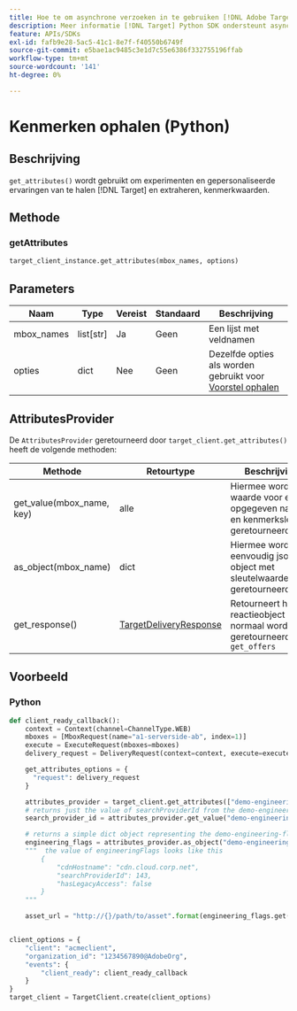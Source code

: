 ```yaml
---
title: Hoe te om asynchrone verzoeken in te gebruiken [!DNL Adobe Target] Python SDK
description: Meer informatie [!DNL Target] Python SDK ondersteunt asynchrone verzoeken, waardoor de effectieve doeltijd tot nul kan worden teruggebracht.
feature: APIs/SDKs
exl-id: fafb9e28-5ac5-41c1-8e7f-f40550b6749f
source-git-commit: e5bae1ac9485c3e1d7c55e6386f332755196ffab
workflow-type: tm+mt
source-wordcount: '141'
ht-degree: 0%

---
```


# Kenmerken ophalen (Python)

## Beschrijving

`get_attributes()` wordt gebruikt om experimenten en gepersonaliseerde ervaringen van te halen [!DNL Target] en extraheren, kenmerkwaarden.


## Methode

### getAttributes

```python {line-numbers="true"}
target_client_instance.get_attributes(mbox_names, options)
```

## Parameters

| Naam | Type | Vereist | Standaard | Beschrijving |
| --- | --- | --- | --- | --- |
| mbox_names | list[str] | Ja | Geen | Een lijst met veldnamen |
| opties | dict | Nee | Geen | Dezelfde opties als worden gebruikt voor [Voorstel ophalen](get-offers.md) |

## AttributesProvider

De `AttributesProvider` geretourneerd door `target_client.get_attributes()` heeft de volgende methoden:

| Methode | Retourtype | Beschrijving |
| --- | --- | --- |
| get_value(mbox_name, key) | alle | Hiermee wordt de waarde voor een opgegeven naam en kenmerksleutel geretourneerd |
| as_object(mbox_name) | dict | Hiermee wordt een eenvoudig json-object met sleutelwaardeparen geretourneerd |
| get_response() | [TargetDeliveryResponse](https://github.com/adobe/target-python-sdk/blob/main/target_python_sdk/types/target_delivery_response.py) | Retourneert het reactieobject dat normaal wordt geretourneerd door `get_offers` |

## Voorbeeld

### Python

```python {line-numbers="true"}
def client_ready_callback():
    context = Context(channel=ChannelType.WEB)
    mboxes = [MboxRequest(name="a1-serverside-ab", index=1)]
    execute = ExecuteRequest(mboxes=mboxes)
    delivery_request = DeliveryRequest(context=context, execute=execute)

    get_attributes_options = {
      "request": delivery_request
    }

    attributes_provider = target_client.get_attributes(["demo-engineering-flags"], get_attributes_options)
    # returns just the value of searchProviderId from the demo-engineering-flags mbox offer
    search_provider_id = attributes_provider.get_value("demo-engineering-flags", "searchProviderId")

    # returns a simple dict object representing the demo-engineering-flags mbox offer
    engineering_flags = attributes_provider.as_object("demo-engineering-flags")
    """  the value of engineeringFlags looks like this
        {
            "cdnHostname": "cdn.cloud.corp.net",
            "searchProviderId": 143,
            "hasLegacyAccess": false
        }
    """

    asset_url = "http://{}/path/to/asset".format(engineering_flags.get("cdnHostname"))


client_options = {
    "client": "acmeclient",
    "organization_id": "1234567890@AdobeOrg",
    "events": {
        "client_ready": client_ready_callback
    }
}
target_client = TargetClient.create(client_options)
```
